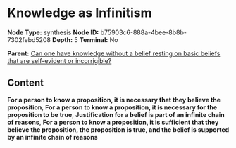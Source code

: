 # Knowledge as Infinitism

**Node Type:** synthesis
**Node ID:** b75903c6-888a-4bee-8b8b-7302febd5208
**Depth:** 5
**Terminal:** No

**Parent:** [Can one have knowledge without a belief resting on basic beliefs that are self-evident or incorrigible?](can-one-have-knowledge-without-a-belief-resting-on-basic-beliefs-that-are-self-evident-or-incorrigible-antithesis-dcb8b3a5-1bf3-48e3-bf2b-79ca1d964d3c.md)

## Content

**For a person to know a proposition, it is necessary that they believe the proposition**, **For a person to know a proposition, it is necessary for the proposition to be true**, **Justification for a belief is part of an infinite chain of reasons**, **For a person to know a proposition, it is sufficient that they believe the proposition, the proposition is true, and the belief is supported by an infinite chain of reasons**
